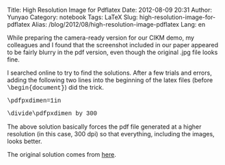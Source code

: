 Title: High Resolution Image for Pdflatex
Date: 2012-08-09 20:31
Author: Yunyao
Category: notebook
Tags: LaTeX
Slug: high-resolution-image-for-pdflatex
Alias: /blog/2012/08/high-resolution-image-pdflatex
Lang: en

While preparing the camera-ready version for our CIKM demo, my colleagues and I found that the screenshot included in our paper appeared to be fairly blurry in the pdf version, even though the original .jpg file looks fine.

I searched online to try to find the solutions. After a few trials and errors, adding the following two lines into the beginning of the latex files (before <span style="font-family: courier new,courier;">\\begin{document}</span>) did the trick.

<span style="font-family: courier new,courier;">\\pdfpxdimen=1in</span>

<span style="font-family: courier new,courier;">\\divide\\pdfpxdimen by 300</span>

The above solution basically forces the pdf file generated at a higher resolution (in this case, 300 dpi) so that everything, including the images, looks better.

The original solution comes from [here](http://stackoverflow.com/questions/5041492/latex-how-to-set-the-pdf-dpi-when-using-images).

